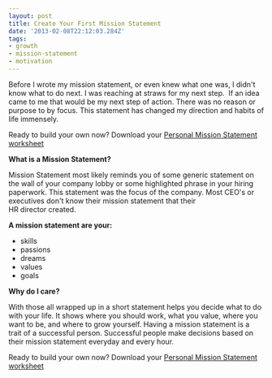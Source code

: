 ```yaml
---
layout: post
title: Create Your First Mission Statement
date: '2013-02-08T22:12:03.284Z'
tags:
- growth
- mission-statement
- motivation
---
```


Before I wrote my mission statement, or even knew what one was, I didn't know what to do next. I was reaching at straws for my next step.  If an idea came to me that would be my next step of action. There was no reason or purpose to by focus. This statement has changed my direction and habits of life immensely.

Ready to build your own now? Download your <a title="Personal Mission Statement" href="http://www.chancesmith.org/personal-mission-statement/" target="_blank">Personal Mission Statement worksheet</a>

<strong>What is a Mission Statement?</strong>

Mission Statement most likely reminds you of some generic statement on the wall of your company lobby or some highlighted phrase in your hiring paperwork. This statement was the focus of the company. Most CEO's or executives don't know their mission statement that their HR director created.

<strong>A mission statement are your:</strong>
<ul>
	<li>skills</li>
	<li>passions</li>
	<li>dreams</li>
	<li>values</li>
	<li>goals</li>
</ul>
<strong>Why do I care?</strong>

With those all wrapped up in a short statement helps you decide what to do with your life. It shows where you should work, what you value, where you want to be, and where to grow yourself. Having a mission statement is a trait of a successful person. Successful people make decisions based on their mission statement everyday and every hour.

Ready to build your own now? Download your <a title="Personal Mission Statement" href="http://www.chancesmith.org/personal-mission-statement/" target="_blank">Personal Mission Statement worksheet</a>